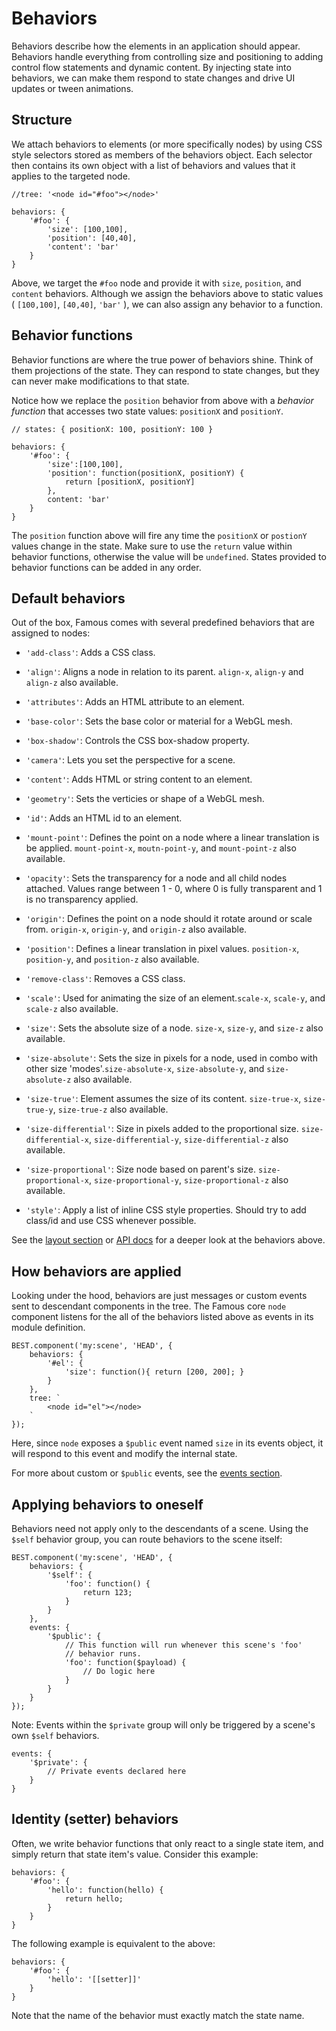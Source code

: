# Behaviors

Behaviors describe how the elements in an application should appear. Behaviors handle everything from controlling size and positioning to adding control flow statements and dynamic content. By injecting state into behaviors, we can make them respond to state changes and drive UI updates or tween animations.

## Structure

We attach behaviors to elements (or more specifically nodes) by using CSS style selectors stored as members of the behaviors object. Each selector then contains its own object with a list of behaviors and values that it applies to the targeted node. 
   
    //tree: '<node id="#foo"></node>'
    
    behaviors: {
        '#foo': {
            'size': [100,100],
            'position': [40,40],
            'content': 'bar'
        }
    }


Above, we target the `#foo` node and provide it with `size`, `position`, and `content` behaviors. Although we assign the behaviors above to static values ( `[100,100]`, `[40,40]`, `'bar'` ), we can also assign any behavior to a function. 

## Behavior functions

Behavior functions are where the true power of behaviors shine. Think of them projections of the state. They can respond to state changes, but they can never make modifications to that state. 

Notice how we replace the `position` behavior from above with a _behavior function_ that accesses two state values: `positionX` and `positionY`.
    
    // states: { positionX: 100, positionY: 100 }

    behaviors: {
        '#foo': {
            'size':[100,100],
            'position': function(positionX, positionY) {
                return [positionX, positionY]
            },
            content: 'bar'
        }
    }

The `position` function above will fire any time the `positionX` or `postionY` values change in the state. Make sure to use the `return` value within behavior functions, otherwise the value will be `undefined`. States provided to behavior functions can be added in any order. 

## Default behaviors

Out of the box, Famous comes with several predefined behaviors that are assigned to nodes:

  - `'add-class'`: Adds a CSS class. 

  - `'align'`: Aligns a node in relation to its parent. `align-x`, `align-y` and `align-z` also available.
  
  <!--- `'attach'`:-->
  
  - `'attributes'`: Adds an HTML attribute to an element.
  
  - `'base-color'`: Sets the base color or material for a WebGL mesh.
  
  - `'box-shadow'`: Controls the CSS box-shadow property.
  
  - `'camera'`: Lets you set the perspective for a scene. 
  
  - `'content'`: Adds HTML or string content to an element.
  
  - `'geometry'`: Sets the verticies or shape of a WebGL mesh.
  
  <!--- `'glossiness'`: Controls how shiney a WebGL material appears. -->
  
  - `'id'`: Adds an HTML id to an element.
  
  - `'mount-point'`: Defines the point on a node where a linear translation is be applied. `mount-point-x`, `moutn-point-y`, and `mount-point-z` also available.
  
  <!--- `'normals'`: Sets the normals for a WebGL material.-->
  
  <!--- `'offset-position'`: Position value in pixels added to current position.-->
  
  - `'opacity'`: Sets the transparency for a node and all child nodes attached. Values range between 1 - 0, where 0 is fully transparent and 1 is no transparency applied.
  
  - `'origin'`: Defines the point on a node should it rotate around or scale from. `origin-x`, `origin-y`, and `origin-z` also available.
  
  - `'position'`: Defines a linear translation in pixel values. `position-x`, `position-y`, and `position-z` also available.
  
  <!--- `'position-offsets'`: Offset for a WebGL mesh  -->

  - `'remove-class'`: Removes a CSS class.

  - `'scale'`: Used for animating the size of an element.`scale-x`, `scale-y`, and `scale-z` also available.
  
  <!---`'set-html'`: -->
  
  - `'size'`: Sets the absolute size of a node. `size-x`, `size-y`, and `size-z` also available. 
  
  - `'size-absolute'`: Sets the size in pixels for a node, used in combo with other size 'modes'.`size-absolute-x`, `size-absolute-y`, and `size-absolute-z` also available. 
  
  - `'size-true'`: Element assumes the size of its content. `size-true-x`, `size-true-y`, `size-true-z` also available. 
  
  - `'size-differential'`: Size in pixels added to the proportional size. `size-differential-x`, `size-differential-y`, `size-differential-z` also available.
  
  - `'size-proportional'`: Size node based on parent's size. `size-proportional-x`, `size-proportional-y`, `size-proportional-z` also available.
  
  - `'style'`: Apply a list of inline CSS style properties. Should try to add class/id and use CSS whenever possible.
  
  <!--- `'unselectable'`: Applies CSS style for select : 'none'.-->
  
See the [layout section](layout.md) or [API docs]() for a deeper look at the behaviors above.

## How behaviors are applied

Looking under the hood, behaviors are just messages or custom events sent to descendant components in the tree. The Famous core `node` component listens for the all of the behaviors listed above as events in its module definition.

    BEST.component('my:scene', 'HEAD', {
        behaviors: {
            '#el': {
                'size': function(){ return [200, 200]; }
            }
        },
        tree: `
            <node id="el"></node>
        `
    });

Here, since `node` exposes a `$public` event named `size` in its events object, it will respond to this event and modify the internal state. 

For more about custom or `$public` events, see the [events section](events.md).

## Applying behaviors to oneself

Behaviors need not apply only to the descendants of a scene. Using the `$self` behavior group, you can route behaviors to the scene itself:

    BEST.component('my:scene', 'HEAD', {
        behaviors: {
            '$self': {
                'foo': function() {
                    return 123;
                }
            }
        },
        events: {
            '$public': {
                // This function will run whenever this scene's 'foo'
                // behavior runs.
                'foo': function($payload) {
                    // Do logic here
                }
            }
        }
    });

Note: Events within the `$private` group will only be triggered by a scene's own `$self` behaviors.

    events: {
        '$private': {
            // Private events declared here
        }
    }

 
## Identity (setter) behaviors

Often, we write behavior functions that only react to a single state item, and simply return that state item's value. Consider this example:

    behaviors: {
        '#foo': {
            'hello': function(hello) {
                return hello;
            }
        }
    }

The following example is equivalent to the above:

    behaviors: {
        '#foo': {
            'hello': '[[setter]]'
        }
    }

Note that the name of the behavior must exactly match the state name.
